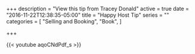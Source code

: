 +++
description = "View this tip from Tracey Donald"
active = true
date = "2016-11-22T12:38:35-05:00"
title = "Happy Host Tip"
series = ""
categories = [
  "Selling and Booking",
  "Book",
]

+++

{{< youtube aqoCNdPdf_s >}}
